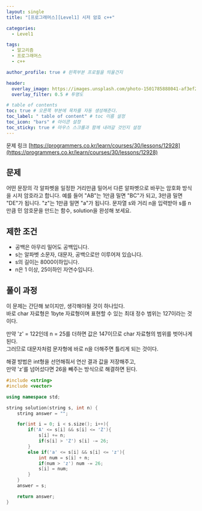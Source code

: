```yaml
---
layout: single
title: "[프로그래머스][Level1] 시저 암호 c++"

categories:
  - Level1

tags:
  - 알고리즘
  - 프로그래머스
  - c++

author_profile: true # 왼쪽부분 프로필을 띄울건지

header:
  overlay_image: https://images.unsplash.com/photo-1501785888041-af3ef285b470?ixlib=rb-1.2.1&ixid=eyJhcHBfaWQiOjEyMDd9&auto=format&fit=crop&w=1350&q=80
  overlay_filter: 0.5 # 투명도

# table of contents
toc: true # 오른쪽 부분에 목차를 자동 생성해준다.
toc_label: " table of content" # toc 이름 설정
toc_icon: "bars" # 아이콘 설정
toc_sticky: true # 마우스 스크롤과 함께 내려갈 것인지 설정
---
```


문제 링크 [https://programmers.co.kr/learn/courses/30/lessons/12928](https://programmers.co.kr/learn/courses/30/lessons/12928)

## 문제

어떤 문장의 각 알파벳을 일정한 거리만큼 밀어서 다른 알파벳으로 바꾸는 암호화 방식을 시저 암호라고 합니다. 예를 들어 "AB"는 1만큼 밀면 "BC"가 되고, 3만큼 밀면 "DE"가 됩니다. "z"는 1만큼 밀면 "a"가 됩니다. 문자열 s와 거리 n을 입력받아 s를 n만큼 민 암호문을 만드는 함수, solution을 완성해 보세요.

## 제한 조건

- 공백은 아무리 밀어도 공백입니다.
- s는 알파벳 소문자, 대문자, 공백으로만 이루어져 있습니다.
- s의 길이는 8000이하입니다.
- n은 1 이상, 25이하인 자연수입니다.

## 풀이 과정

이 문제는 간단해 보이지만, 생각해야될 것이 하나있다.  
바로 char 자료형은 1byte 자료형이며 표현할 수 있는 최대 정수 범위는 127이라는 것이다.

만약 'z' = 122인데 n = 25를 더하면 값은 147이므로 char 자료형의 범위를 벗어나게 된다.  
그러므로 대문자처럼 문자형에 바로 n을 더해주면 틀리게 되는 것이다.

해결 방법은 int형을 선언해줘서 연산 결과 값을 저장해주고,  
만약 'z'를 넘어섰다면 26을 빼주는 방식으로 해결하면 된다.

```c++
#include <string>
#include <vector>

using namespace std;

string solution(string s, int n) {
    string answer = "";

    for(int i = 0; i < s.size(); i++){
        if('A' <= s[i] && s[i] <= 'Z'){
            s[i] += n;
            if(s[i] > 'Z') s[i] -= 26;
        }
        else if('a' <= s[i] && s[i] <= 'z'){
            int num = s[i] + n;
            if(num > 'z') num -= 26;
            s[i] = num;
        }
    }
    answer = s;

    return answer;
}
```
